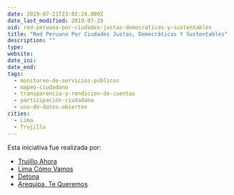 ```yaml
---
date: 2019-07-21T23:02:24.000Z
date_last_modified: 2019-07-29
uid: red-peruana-por-ciudades-justas-democraticas-y-sustentables
title: "Red Peruana Por Ciudades Justas, Democráticas Y Sustentables"
description: ""
type: 
website: 
date_ini: 
date_end: 
tags:
  - monitoreo-de-servicios-publicos
  - mapeo-ciudadano
  - transparencia-y-rendicion-de-cuentas
  - participación-ciudadana
  - uso-de-datos-abiertos
cities: 
  - Lima
  - Trujillo
---
```


Esta iniciativa fue realizada por:

- [Trujillo Ahora](/i/trujillo-ahora.html)
- [Lima Cómo Vamos](/i/lima-como-vamos.html)
- [Detona](/i/detona.html)
- [Arequipa, Te Queremos](/i/arequipa-te-queremos.html)
